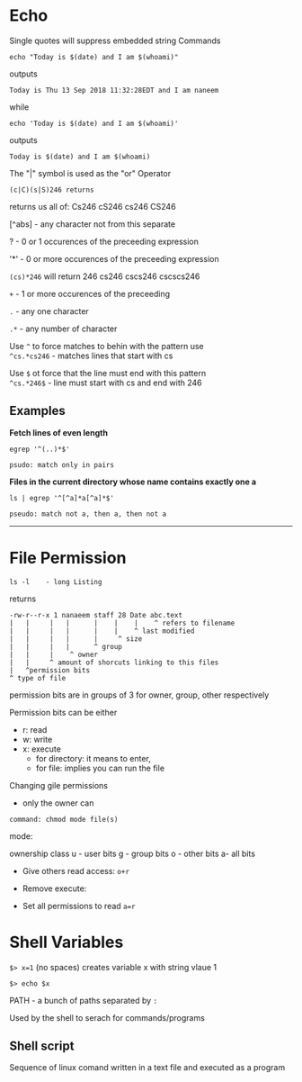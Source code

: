 # Echo

Single quotes will suppress embedded string Commands

```
echo "Today is $(date) and I am $(whoami)"
```
outputs
```
Today is Thu 13 Sep 2018 11:32:28EDT and I am naneem
```

while

```
echo 'Today is $(date) and I am $(whoami)'
```

outputs

```
Today is $(date) and I am $(whoami)
```

The "|" symbol is used as the "or" Operator

```
(c|C)(s|S)246 returns
```
returns us all of: Cs246 cS246 cs246 CS246

[^abs] - any character not from this separate

? - 0 or 1 occurences of the preceeding expression

'*' - 0 or more occurences of the preceeding expression

`(cs)*246` will return 246 cs246 cscs246 cscscs246

`+` - 1 or more occurences of the preceeding

`.` - any one character

`.*` - any number of character

Use `^` to force matches to behin with the pattern use <br>
`^cs.*cs246` - matches lines that start with cs

Use `$` ot force that the line must end with this pattern <br>
`^cs.*246$` - line must start with cs and end with 246

## Examples

**Fetch lines of even length**

```
egrep '^(..)*$'

psudo: match only in pairs
```

**Files in the current directory whose name contains exactly one a**

```
ls | egrep '^[^a]*a[^a]*$'

pseudo: match not a, then a, then not a
```

---

# File Permission

```
ls -l    - long Listing
```

returns

```
-rw-r--r-x 1 nanaeem staff 28 Date abc.text
|   |     |   |      |    |    |    ^ refers to filename
|   |     |   |      |    |    ^ last modified
|   |     |   |      |     ^ size
|   |     |   |      ^ group
|   |     |    ^ owner
|   |     ^ amount of shorcuts linking to this files
|   ^permission bits
^ type of file
```

permission bits are in groups of 3 for owner, group, other respectively

Permission bits can be either
- r: read
- w: write
- x: execute
  - for directory: it means to enter,
  - for file: implies you can run the file

Changing gile permissions
- only the owner can

`command: chmod mode file(s)`

mode:

ownership class
u - user bits
g - group bits
o - other bits
a- all bits

- Give others read access: `o+r`

- Remove execute:

- Set all permissions to read `a=r`

# Shell Variables

`$> x=1` (no spaces)
   creates variable x with string vlaue 1

`$> echo $x`

PATH - a  bunch of paths separated by `:`

Used by the shell to serach for commands/programs

## Shell script

Sequence of linux comand written in a text file and executed as a program 
